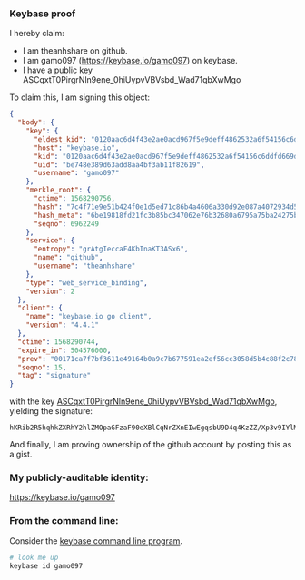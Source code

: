 ### Keybase proof

I hereby claim:

  * I am theanhshare on github.
  * I am gamo097 (https://keybase.io/gamo097) on keybase.
  * I have a public key ASCqxtT0PirgrNln9ene_0hiUypvVBVsbd_Wad71qbXwMgo

To claim this, I am signing this object:

```json
{
  "body": {
    "key": {
      "eldest_kid": "0120aac6d4f43e2ae0acd967f5e9deff4862532a6f54156c6ddfd669def5a9b5f0320a",
      "host": "keybase.io",
      "kid": "0120aac6d4f43e2ae0acd967f5e9deff4862532a6f54156c6ddfd669def5a9b5f0320a",
      "uid": "be748e389d63add8aa4bf3ab11f82619",
      "username": "gamo097"
    },
    "merkle_root": {
      "ctime": 1568290756,
      "hash": "7c4f71e9e51b424f0e1d5ed71c86b4a4606a330d92e087a4072934d5aea962e211cafa2bf7affc64f1e4ca00e2f65640093df36fe38f5dfd57e84a5f8812ccf8",
      "hash_meta": "6be19818fd21fc3b85bc347062e76b32680a6795a75ba24275bb7ece281ff003",
      "seqno": 6962249
    },
    "service": {
      "entropy": "grAtgIeccaF4KbInaKT3ASx6",
      "name": "github",
      "username": "theanhshare"
    },
    "type": "web_service_binding",
    "version": 2
  },
  "client": {
    "name": "keybase.io go client",
    "version": "4.4.1"
  },
  "ctime": 1568290744,
  "expire_in": 504576000,
  "prev": "00171ca7f7bf3611e49164b0a9c7b677591ea2ef56cc3058d5b4c88f2c783c3f",
  "seqno": 15,
  "tag": "signature"
}
```

with the key [ASCqxtT0PirgrNln9ene_0hiUypvVBVsbd_Wad71qbXwMgo](https://keybase.io/gamo097), yielding the signature:

```
hKRib2R5hqhkZXRhY2hlZMOpaGFzaF90eXBlCqNrZXnEIwEgqsbU9D4q4KzZZ/Xp3v9IYlMqb1QVbG3f1mne9am18DIKp3BheWxvYWTESpcCD8QgABccp/e/NhHkkWSwqce2d1keou9WzDBY1bTIjyx4PD/EINWVgqJxXmBFRzNQTKUp4BzK/Lo4WtNQH804I+LKHc7mAgHCo3NpZ8RAlhYzbz3UwcQ/zVNomk0/y8YkN4F/zMlhtirxBDKpQab5njUKjphbYwbOHI+8hc7AzqA7S0t1zaWCLLpLRO5XCKhzaWdfdHlwZSCkaGFzaIKkdHlwZQildmFsdWXEIAa+l1oIfJnxIUN9YMKJtKg+gUDtXdIbNu8srrOgfbmbo3RhZ80CAqd2ZXJzaW9uAQ==

```

And finally, I am proving ownership of the github account by posting this as a gist.

### My publicly-auditable identity:

https://keybase.io/gamo097

### From the command line:

Consider the [keybase command line program](https://keybase.io/download).

```bash
# look me up
keybase id gamo097
```
